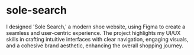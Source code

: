 # sole-search
I designed 'Sole Search,' a modern shoe website, using Figma to create a seamless and user-centric experience. The project highlights my UI/UX skills in crafting intuitive interfaces with clear navigation, engaging visuals, and a cohesive brand aesthetic, enhancing the overall shopping journey.
